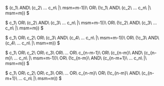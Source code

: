 $
(c_1\ AND\ (c_2\ ... c_n\ |\ msm=m-1))\ OR\ (!c_1\ AND\ (c_2\ ... c_n\ |\ msm=m))
$

$
c_1\ OR\  (c_2\ AND\ (c_3\ ... c_n\ |\ msm=m-1))\ OR\ (!c_2\ AND\ (c_3\ ... c_n\ |\ msm=m))
$

$
c_1\ OR\  c_2\ OR\  (c_3\ AND\ (c_4\ ... c_n\ |\ msm=m-1))\ OR\ (!c_3\ AND\ (c_4\ ... c_n\ |\ msm=m))
$

$
c_1\ OR\ c_2\ OR\ c_3\ OR\ ... OR\ c_{n-m-1}\ OR\ (c_{n-m}\ AND\ (c_{n-m}\ ... c_n\ |\ msm=m-1))\ OR\ (!c_{n-m}\ AND\ (c_{n-m+1}\ ... c_n\ |\ msm=m))
$

$
c_1\ OR\ c_2\ OR\ c_3\ OR\ ... OR\ c_{n-m}\ OR\ (!c_{n-m}\ AND\ (c_{n-m+1}\ ... c_n\ |\ msm=m))
$


